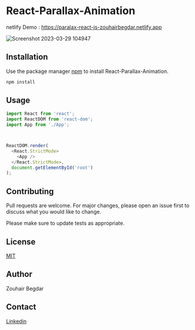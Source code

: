 # React-Parallax-Animation
netlify Demo : https://paralax-react-js-zouhairbegdar.netlify.app
 
![Screenshot 2023-03-29 104947](https://user-images.githubusercontent.com/93929557/228512687-8371dc5a-030d-4d30-8284-71af4f6943f0.png)



## Installation

Use the package manager [npm](https://www.npmjs.com/) to install React-Parallax-Animation.

```bash
npm install
```

## Usage

```javascript
import React from 'react';
import ReactDOM from 'react-dom';
import App from './App';



ReactDOM.render(
  <React.StrictMode>
    <App />
  </React.StrictMode>,
  document.getElementById('root')
);

```

## Contributing
Pull requests are welcome. For major changes, please open an issue first to discuss what you would like to change.

Please make sure to update tests as appropriate.

## License
[MIT](https://choosealicense.com/licenses/mit/)

## Author
Zouhair Begdar

## Contact

[Linkedin](https://www.linkedin.com/in/zouhair-begdar-5b1b1b1b3/)


